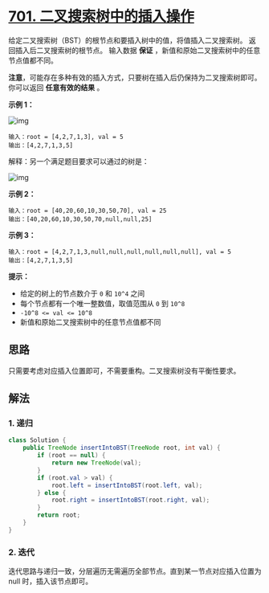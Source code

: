 # [701. 二叉搜索树中的插入操作](https://leetcode.cn/problems/insert-into-a-binary-search-tree/)

给定二叉搜索树（BST）的根节点和要插入树中的值，将值插入二叉搜索树。 返回插入后二叉搜索树的根节点。 输入数据 **保证** ，新值和原始二叉搜索树中的任意节点值都不同。

**注意**，可能存在多种有效的插入方式，只要树在插入后仍保持为二叉搜索树即可。 你可以返回 **任意有效的结果** 。

 

**示例 1：**

![img](https://raw.githubusercontent.com/Traserve/traserve.github.io/main/_posts/algorithm/images/701-1.jpg)

```
输入：root = [4,2,7,1,3], val = 5
输出：[4,2,7,1,3,5]
```

解释：另一个满足题目要求可以通过的树是：

![img](https://raw.githubusercontent.com/Traserve/traserve.github.io/main/_posts/algorithm/images/701-2.jpg)

**示例 2：**

```
输入：root = [40,20,60,10,30,50,70], val = 25
输出：[40,20,60,10,30,50,70,null,null,25]
```

**示例 3：**

```
输入：root = [4,2,7,1,3,null,null,null,null,null,null], val = 5
输出：[4,2,7,1,3,5]
```

**提示：**

- 给定的树上的节点数介于 `0` 和 `10^4` 之间
- 每个节点都有一个唯一整数值，取值范围从 `0` 到 `10^8`
- `-10^8 <= val <= 10^8`
- 新值和原始二叉搜索树中的任意节点值都不同

## 思路

只需要考虑对应插入位置即可，不需要重构。二叉搜索树没有平衡性要求。

## 解法

### 1. 递归

```java
class Solution {
    public TreeNode insertIntoBST(TreeNode root, int val) {
        if (root == null) {
            return new TreeNode(val);
        }
        if (root.val > val) {
            root.left = insertIntoBST(root.left, val);
        } else {
            root.right = insertIntoBST(root.right, val);
        }
        return root;
    }
}
```

### 2. 迭代

迭代思路与递归一致，分层遍历无需遍历全部节点。直到某一节点对应插入位置为 null 时，插入该节点即可。